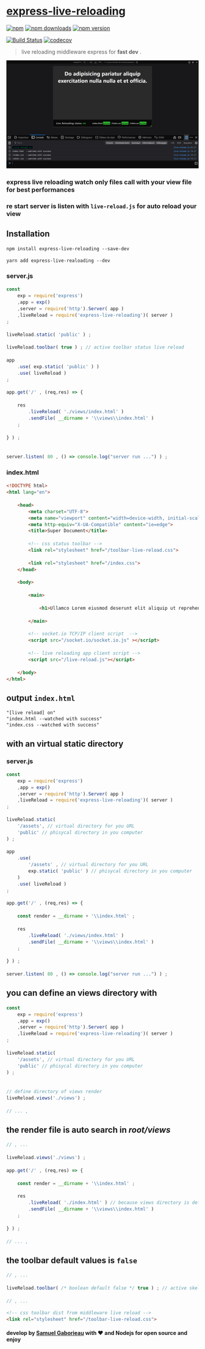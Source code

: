 # [express-live-reloading](https://www.npmjs.com/package/express-live-reloading)

[![npm](https://img.shields.io/npm/l/express-live-reloading.svg?style=for-the-badge)](https://www.npmjs.com/package/express-live-reloading)
[![npm downloads](https://img.shields.io/npm/dw/express-live-reloading.svg?style=for-the-badge)](https://www.npmjs.com/package/express-live-reloading)
[![npm version](https://img.shields.io/npm/v/express-live-reloading.svg?style=for-the-badge)](https://www.npmjs.com/package/express-live-reloading)

[![Build Status](https://travis-ci.org/Orivoir/express-live-reloading.svg?branch=master)](https://travis-ci.org/Orivoir/express-live-reloading)
[![codecov](https://codecov.io/gh/Orivoir/express-live-reloading/branch/master/graph/badge.svg)](https://codecov.io/gh/Orivoir/express-live-reloading)

> live reloading middleware express for **fast dev** .

![screen demo](./screenshot-demo.png)

### express live reloading watch only files call with your view file for best performances

### re start server is listen with `live-reload.js` for auto reload your view

## Installation

```npm install express-live-reloading --save-dev```

```yarn add express-live-realoading --dev```

### server.js

```javascript
const
    exp = require('express')
    ,app = exp()
    ,server = require('http').Server( app )
    ,liveReload = require('express-live-reloading')( server )
;

liveReload.static( 'public' ) ;

liveReload.toolbar( true ) ; // active toolbar status live reload

app
    .use( exp.static( 'public' ) )
    .use( liveReload )
;

app.get('/' , (req,res) => {

    res
        .liveReload( './views/index.html' )
        .sendFile( __dirname + '\\views\\index.html' )
    ;

} ) ;


server.listen( 80 , () => console.log("server run ...") ) ;

```

### index.html

```html
<!DOCTYPE html>
<html lang="en">

    <head>
        <meta charset="UTF-8">
        <meta name="viewport" content="width=device-width, initial-scale=1.0">
        <meta http-equiv="X-UA-Compatible" content="ie=edge">
        <title>Super Document</title>

        <!-- css status toolbar -->
        <link rel="stylesheet" href="/toolbar-live-reload.css">

        <link rel="stylesheet" href="/index.css">
    </head>

    <body>

        <main>

            <h1>Ullamco Lorem eiusmod deserunt elit aliquip ut reprehenderit.</h1>

        </main>

        <!-- socket.io TCP/IP client script  -->
        <script src="/socket.io/socket.io.js" ></script>

        <!-- live reloading app client script -->
        <script src="/live-reload.js"></script>

    </body>
</html>
```

## output `index.html`
```
"[live reload] on"
"index.html --watched with success"
"index.css --watched with success"
```

## with an virtual static directory

### server.js

```javascript
const
    exp = require('express')
    ,app = exp()
    ,server = require('http').Server( app )
    ,liveReload = require('express-live-reloading')( server )
;

liveReload.static(
    '/assets', // virtual directory for you URL
    'public' // phisycal directory in you computer
) ;

app
    .use(
        '/assets' , // virtual directory for you URL
        exp.static( 'public' ) // phisycal directory in you computer
    )
    .use( liveReload )
;

app.get('/' , (req,res) => {

    const render = __dirname + '\\index.html' ;

    res
        .liveReload( './views/index.html' )
        .sendFile( __dirname + '\\views\\index.html' )
    ;

} ) ;

server.listen( 80 , () => console.log("server run ...") ) ;

```

## you can define an views directory with

```javascript
const
    exp = require('express')
    ,app = exp()
    ,server = require('http').Server( app )
    ,liveReload = require('express-live-reloading')( server )
;

liveReload.static(
    '/assets', // virtual directory for you URL
    'public' // phisycal directory in you computer
) ;


// define directory of views render
liveReload.views('./views') ;

// ... ,
```

## the render file is auto search in *root/views*

```javascript
// , ...

liveReload.views('./views') ;

app.get('/' , (req,res) => {

    const render = __dirname + '\\index.html' ;

    res
        .liveReload( './index.html' ) // because views directory is define
        .sendFile( __dirname + '\\views\\index.html' )
    ;

} ) ;

// ... ,
```

## the toolbar default values is `false`

```javascript
// , ...

liveReload.toolbar( /* boolean default false */ true ) ; // active skeleton toolbar

// , ...

```

```html
<!-- css toolbar dist from middleware live reload -->
<link rel="stylesheet" href="/toolbar-live-reload.css">
```

#### develop by [Samuel Gaborieau](https://orivoir.github.io/profil-reactjs/) with **❤️** and **Nodejs** for **open source** and **enjoy**
